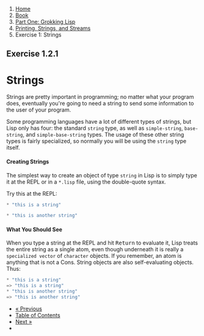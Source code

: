 <ol class="breadcrumb">
  <li><a href="/">Home</a></li>
  <li><a href="/book/">Book</a></li>
  <li><a href="/book/1-0-0-overview/">Part One: Grokking Lisp</a></li>
  <li><a href="/book/1-02-00-input-output/">Printing, Strings, and Streams</a></li>
  <li class="active">Exercise 1: Strings</li>
</ol>

## Exercise 1.2.1

# Strings

Strings are pretty important in programming; no matter what your program does, eventually you're going to need a string to send some information to the user of your program.

Some programming languages have a lot of different types of strings, but Lisp only has four: the standard `string` type, as well as `simple-string`, `base-string`, and `simple-base-string` types.  The usage of these other string types is fairly specialized, so normally you will be using the `string` type itself.

#### Creating Strings

The simplest way to create an object of type `string` in Lisp is to simply type it at the REPL or in a `*.lisp` file, using the double-quote syntax.

Try this at the REPL:

```lisp
* "this is a string"

* "this is another string"
```

#### What You Should See

When you type a string at the REPL and hit <kbd>Return</kbd> to evaluate it, Lisp treats the entire string as a single atom, even though underneath it is really a `specialized vector` of `character` objects.  If you remember, an atom is anything that is not a Cons.  String objects are also self-evaluating objects.  Thus:

```lisp
* "this is a string"
=> "this is a string"
* "this is another string"
=> "this is another string"
```

<ul class="pager">
  <li class="previous"><a href="/book/1-02-00-input-output.md">&laquo; Previous</a></li>
  <li><a href="/book/">Table of Contents</a></li>
  <li class="next"><a href="/book/1-02-02-more-strings.md">Next &raquo;</a><li>
</ul>

